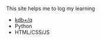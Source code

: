 
This site helps me to log my learning

-  [kdb+/q](kdb-q/atom-lists/atom.md)
-  Python
-  HTML/CSS/JS